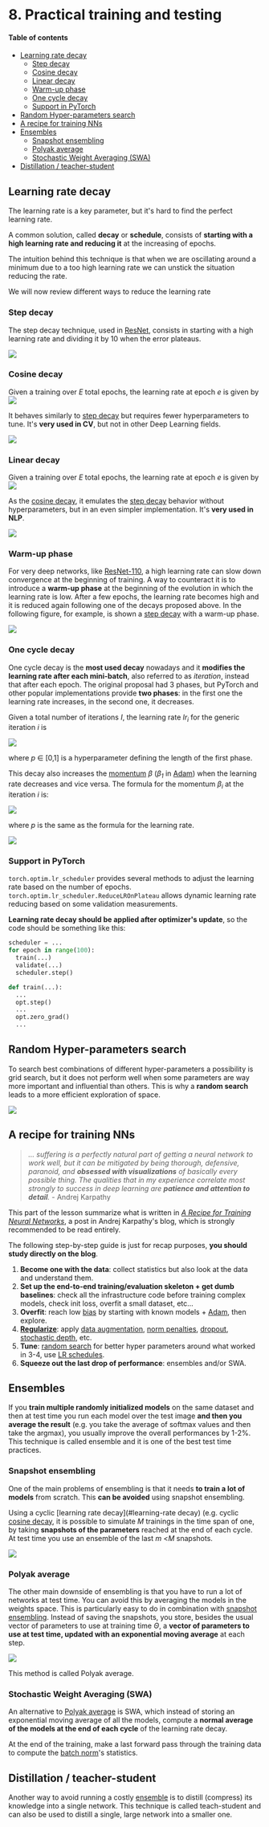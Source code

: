 # 8. Practical training and testing

#### Table of contents

- [Learning rate decay](#learning-rate-decay)
  * [Step decay](#step-decay)
  * [Cosine decay](#cosine-decay)
  * [Linear decay](#linear-decay)
  * [Warm-up phase](#warm-up-phase)
  * [One cycle decay](#one-cycle-decay)
  * [Support in PyTorch](#support-in-pytorch)
- [Random Hyper-parameters search](#random-hyper-parameters-search)
- [A recipe for training NNs](#a-recipe-for-training-nns)
- [Ensembles](#ensembles)
  * [Snapshot ensembling](#snapshot-ensembling)
  * [Polyak average](#polyak-average)
  * [Stochastic Weight Averaging (SWA)](#stochastic-weight-averaging-swa)
- [Distillation / teacher-student](#distillation--teacher-student)


## Learning rate decay

The learning rate is a key parameter, but it's hard to find the perfect learning rate.

A common solution, called **decay** or **schedule**, consists of **starting with a high learning rate and reducing it** at the increasing of epochs.

The intuition behind this technique is that when we are oscillating around a minimum due to a too high learning rate we can unstick the situation reducing the rate.

We will now review different ways to reduce the learning rate

### Step decay

The step decay technique, used in [ResNet](6.md#residual-networks-resnet), consists in starting with a high learning rate and dividing it by 10 when the error plateaus.

![](assets/markdown-img-paste-20211108165536429.png)

### Cosine decay

Given a training over _E_ total epochs, the learning rate at epoch _e_ is given by ![](assets/markdown-img-paste-20211108124408830.png)

It behaves similarly to [step decay](#step-decay) but requires fewer hyperparameters to tune. It's **very used in CV**, but not in other Deep Learning fields.

![](assets/markdown-img-paste-20211108165634356.png)

### Linear decay

Given a training over _E_ total epochs, the learning rate at epoch _e_ is given by ![](assets/markdown-img-paste-20211108165850562.png)

As the [cosine decay](#cosine-decay), it emulates the [step decay](#step-decay) behavior without hyperparameters, but in an even simpler implementation. It's **very used in NLP**.

![](assets/markdown-img-paste-20211108170101139.png)

### Warm-up phase

For very deep networks, like [ResNet-110](6.md#residual-networks--resnet-), a high learning rate can slow down convergence at the beginning of training. A way to counteract it is to introduce a **warm-up phase** at the beginning of the evolution in which the learning rate is low. After a few epochs, the learning rate becomes high and it is reduced again following one of the decays proposed above. In the following figure, for example, is shown a [step decay](#step-decay) with a warm-up phase.

![](assets/markdown-img-paste-20211108170828148.png)

### One cycle decay

One cycle decay is the **most used decay** nowadays and it **modifies the learning rate after each mini-batch**, also referred to as _iteration_, instead that after each epoch. The original proposal had 3 phases, but PyTorch and other popular implementations provide **two phases**: in the first one the learning rate increases, in the second one, it decreases.

Given a total number of iterations _I_, the learning rate _lr<sub>i</sub>_ for the generic iteration _i_ is

![](assets/markdown-img-paste-20211108171256404.png)

where _p_ &in; [0,1] is a hyperparameter defining the length of the first phase.

This decay also increases the [momentum](3.md#critical-points-and-momentum) _&beta;_ (_&beta;<sub>1</sub>_ in [Adam](3.md#adam)) when the learning rate decreases and vice versa. The formula for the momentum _&beta;<sub>i</sub>_ at the iteration _i_ is:

![](assets/markdown-img-paste-20211108174150772.png)

where _p_ is the same as the formula for the learning rate.

![](assets/markdown-img-paste-20211108174933551.png)

### Support in PyTorch

`torch.optim.lr_scheduler` provides several methods to adjust the learning rate based on the number of epochs.  
`torch.optim.lr_scheduler.ReduceLROnPlateau` allows dynamic learning rate reducing based on some validation measurements.

**Learning rate decay should be applied after optimizer's update**, so the code should be something like this:

```python
scheduler = ...
for epoch in range(100):
  train(...)
  validate(...)
  scheduler.step()
```
```python
def train(...):
  ...
  opt.step()
  ...
  opt.zero_grad()
  ...
```

## Random Hyper-parameters search

To search best combinations of different hyper-parameters a possibility is grid search, but it does not perform well when some parameters are way more important and influential than others. This is why a **random search** leads to a more efficient exploration of space.

![](assets/markdown-img-paste-20211108175650559.png)

## A recipe for training NNs

> _… suffering is a perfectly natural part of getting a neural network to work well, but it can be mitigated by
being thorough, defensive, paranoid, and **obsessed with visualizations** of basically every possible thing.
The qualities that in my experience correlate most strongly to success in deep learning are **patience and
attention to detail**._ - Andrej Karpathy

This part of the lesson summarize what is written in [_A Recipe for Training Neural Networks_](https://karpathy.github.io/2019/04/25/recipe/), a post in Andrej Karpathy's blog, which is strongly recommended to be read entirely.

The following step-by-step guide is just for recap purposes, **you should study directly on the blog**.

 1. **Become one with the data**: collect statistics but also look at the data and understand them.
 2. **Set up the end-to-end training/evaluation skeleton + get dumb baselines**: check all the infrastructure code before training complex models, check init loss, overfit a small dataset, etc...
 3. **Overfit**: reach low [bias](7.md#bias-and-variance) by starting with known models + [Adam](3.md#adam), then explore.
 4. [**Regularize**](7.md): apply [data augmentation](7.md#data-augmentation), [norm penalties](7.md#parameter-norm-penalties), [dropout](7.md#dropout), [stochastic depth](7.md#stochastic-depth), etc.
 5. **Tune**: [random search](#random-hyper-parameters-search) for better hyper parameters around what worked in 3-4, use [LR schedules](#learning-rate-decay).
 6. **Squeeze out the last drop of performance**: ensembles and/or SWA.

## Ensembles

If you **train multiple randomly initialized models** on the same dataset and then at test time you run each model over the test image **and then you average the result** (e.g. you take the average of softmax values and then take the argmax), you usually improve the overall performances by 1-2%. This technique is called ensemble and it is one of the best test time practices.

### Snapshot ensembling

One of the main problems of ensembling is that it needs **to train a lot of models** from scratch. This **can be avoided** using snapshot ensembling.

Using a cyclic [learning rate decay](#learning-rate decay) (e.g. cyclic [cosine decay](#cosine-decay), it is possible to simulate _M_ trainings in the time span of one, by taking **snapshots of the parameters** reached at the end of each cycle. At test time you use an ensemble of the last _m_ <_M_ snapshots.

![](assets/markdown-img-paste-20220124160421889.png)

### Polyak average

The other main downside of ensembling is that you have to run a lot of networks at test time. You can avoid this by averaging the models in the weights space. This is particularly easy to do in combination with [snapshot ensembling](#snapshot-ensembling). Instead of saving the snapshots, you store, besides the usual vector of parameters to use at training time _&Theta;_, a **vector of parameters to use at test time, updated with an exponential moving average** at each step.

![](assets/markdown-img-paste-20220124161254577.png)

This method is called Polyak average.

### Stochastic Weight Averaging (SWA)

An alternative to [Polyak average](#polyak-average) is SWA, which instead of storing an exponential moving average of all the models, compute a **normal average of the models at the end of each cycle** of the learning rate decay.

At the end of the training, make a last forward pass through the training data to compute the [batch norm](5.md#batch-normalization)'s statistics.

## Distillation / teacher-student

Another way to avoid running a costly [ensemble](#ensembles) is to distill (compress) its knowledge into a single network. This technique is called teach-student and can also be used to distill a single, large network into a smaller one.
